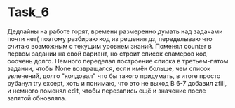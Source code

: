 # Task_6
Дедлайны на работе горят, времени размеренно думать над задачами почти нет( поэтому разбираю код из решения дз, переделываю что считаю возможным с текущим уровнем знаний.
Поменял counter в первом задании на свой вариант, но строит список спамеров код ооочень долго.
Немного переделал построение списка в третьем-пятом задании, чтобы None возвращался, если имён больше, чем список увлечений,
долго "колдовал" что бы такого придумать, в итоге просто рубанул try except, хоть и понимаю, что это не выход
В 6-7 добавил zfill, и немного поменял edit, чтобы перезапись ещё и значение после запятой обновляла.
